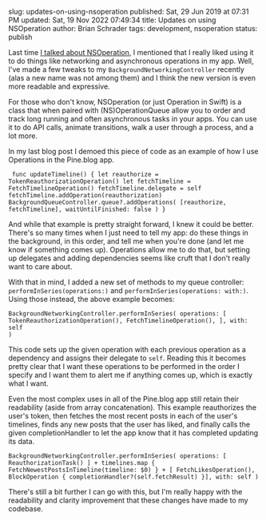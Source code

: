 slug: updates-on-using-nsoperation
published: Sat, 29 Jun 2019 at 07:31 PM
updated: Sat, 19 Nov 2022 07:49:34 
title: Updates on using NSOperation
author: Brian Schrader
tags: development, nsoperation
status: publish

Last time [I talked about NSOperation][op], I mentioned that I really liked using it to do things like networking and asynchronous operations in my app. Well, I've made a few tweaks to my `BackgroundNetworkingController` recently (alas a new name was not among them) and I think the new version is even more readable and expressive.

For those who don't know, NSOperation (or just Operation in Swift) is a class that when paired with (NS)OperationQueue allow you to order and track long running and often asynchronous tasks in your apps. You can use it to do API calls, animate transitions, walk a user through a process, and a lot more.

In my last blog post I demoed this piece of code as an example of how I use Operations in the Pine.blog app.

<code class="swift"><pre>
func updateTimeline() {
    let reauthorize = TokenReauthorizationOperation()
    let fetchTimeline = FetchTimelineOperation()
    fetchTimeline.delegate = self
    fetchTimeline.addOperation(reauthorization)
    BackgroundQueueController.queue?.addOperations(
        [reauthorize, fetchTimeline],
        waitUntilFinished: false
    )
}
</pre></code>

And while that example is pretty straight forward, I knew it could be better. There's so many times when I just need to tell my app: do these things in the background, in this order, and tell me when you're done (and let me know if something comes up). Operations allow me to do that, but setting up delegates and adding dependencies seems like cruft that I don't really want to care about.

With that in mind, I added a new set of methods to my queue controller: `performInSeries(operations:)` and `performInSeries(operations: with:)`. Using those instead, the above example becomes:

<code class="swift"><pre>
BackgroundNetworkingController.performInSeries(
    operations: [
        TokenReauthorizationOperation(),
        FetchTimelineOperation(),
    ],
    with: self
)
</pre></code>

This code sets up the given operation with each previous operation as a dependency and assigns their delegate to `self`. Reading this it becomes pretty clear that I want these operations to be performed in the order I specify and I want them to alert me if anything comes up, which is exactly what I want.

Even the most complex uses in all of the Pine.blog app still retain their readability (aside from array concatenation). This example reauthorizes the user's token, then fetches the most recent posts in  each of the user's timelines, finds any new posts that the user has liked, and finally calls the given completionHandler to let the app know that it has completed updating its data.

<code class="swift"><pre>
BackgroundNetworkingController.performInSeries(
    operations:
        [ ReauthorizationTask() ]
        + timelines.map { FetchNewestPostsInTimeline(timeline: $0) }
        + [ FetchLikesOperation(), BlockOperation { completionHandler?(self.fetchResult) }],
    with: self
)
</pre></code>

There's still a bit further I can go with this, but I'm really happy with the readability and clarity improvement that these changes have made to my codebase.


[op]: /archive/i-love-nsoperation/


<link rel="stylesheet"
      href="https://cdnjs.cloudflare.com/ajax/libs/highlight.js/9.13.1/styles/default.min.css">
<script src="https://cdnjs.cloudflare.com/ajax/libs/highlight.js/9.13.1/highlight.min.js"></script><script>hljs.initHighlightingOnLoad();</script>
